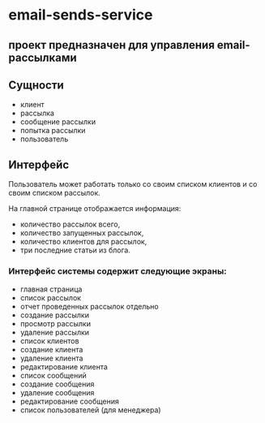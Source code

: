 # email-sends-service

## проект предназначен для управления email-рассылками

## Сущности

- клиент    
- рассылка
- сообщение рассылки
- попытка рассылки
- пользователь

## Интерфейс

Пользователь может работать только со своим списком клиентов и со своим списком рассылок.

На главной странице отображается информация:
- количество рассылок всего,
- количество запущенных рассылок,
- количество клиентов для рассылок,
- три последние статьи из блога.

### Интерфейс системы содержит следующие экраны: 
- главная страница
- список рассылок
- отчет проведенных рассылок отдельно
- создание рассылки
- просмотр рассылки
- удаление рассылки
- список клиентов
- создание клиента
- удаление клиента
- редактирование клиента
- список сообщений
- создание сообщения
- удаление сообщения
- редактирование сообщения
- список пользователей (для менеджера)